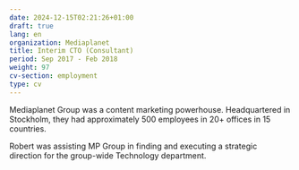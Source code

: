 ```yaml
---
date: 2024-12-15T02:21:26+01:00
draft: true
lang: en
organization: Mediaplanet
title: Interim CTO (Consultant)
period: Sep 2017 - Feb 2018
weight: 97
cv-section: employment
type: cv
---
```


Mediaplanet Group was a content marketing powerhouse. Headquartered in Stockholm, they had approximately 500 employees in 20+ offices in 15 countries.

Robert was assisting MP Group in finding and executing a strategic direction for the group-wide Technology department.
